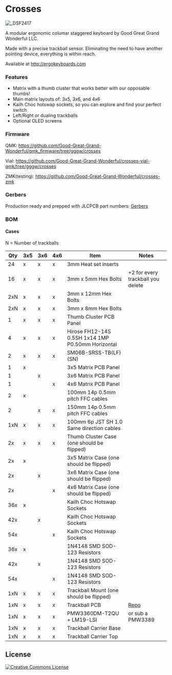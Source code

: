 # Crosses
![_DSF2417](https://github.com/user-attachments/assets/991dbb80-7f5c-47ce-9eeb-23cf1107182d)

A modular ergonomic columar staggered keyboard by Good Great Grand Wonderful LLC. 

Made with a precise trackball sensor. Eliminating the need to have another pointing device, everything is within reach.

Available at http://ergokeyboards.com

### Features

- Matrix with a thumb cluster that works better with our opposable thumbs!
- Main matrix layouts of: 3x5, 3x6, and 4x6
- Kailh Choc hotswap sockets, so you can explore and find your perfect switch
- Left/Right or dualing trackballs
- Optional OLED screens

### Firmware

QMK: https://github.com/Good-Great-Grand-Wonderful/qmk_firmware/tree/gggw/crosses

Vial: https://github.com/Good-Great-Grand-Wonderful/crosses-vial-qmk/tree/gggw/crosses

ZMK(testing): https://github.com/Good-Great-Grand-Wonderful/crosses-zmk

### Gerbers

Production ready and prepped with JLCPCB part numbers: [Gerbers](Gerbers)

### BOM

#### Cases

N = Number of trackballs

| Qty       |3x5 | 3x6 | 4x6 | Item                                              | Notes                             |
|-----------|----|-----|-----|---------------------------------------------------|-----------------------------------|
| 24        | x  | x   | x   | 3mm Heat set inserts                              |                                   |
| 16        | x  | x   | x   | 3mm x 5mm Hex Bolts                               | +2 for every trackball you delete |
| 2xN       | x  | x   | x   | 3mm x 12mm Hex Bolts                              |                                   |
| 2xN       | x  | x   | x   | 3mm x 8mm Hex Bolts                               |                                   |
| 1         | x  | x   | x   | Thumb Cluster PCB Panel                           |                                   |
| 4         | x  | x   | x   | Hirose FH12-14S 0.5SH 1x14 1MP P0.50mm Horizontal |                                   |
| 2         | x  | x   | x   | SM06B-SRSS-TB(LF)(SN)                             |                                   |
| 1         | x  |     |     | 3x5 Matrix PCB Panel                              |                                   |
| 1         |    | x   |     | 3x6 Matrix PCB Panel                              |                                   |
| 1         |    |     | x   | 4x6 Matrix PCB Panel                              |                                   |
| 2         | x  |     |     | 100mm 14p 0.5mm pitch FFC cables                  |                                   |
| 2         |    | x   | x   | 150mm 14p 0.5mm pitch FFC cables                  |                                   |
| 1xN       | x  | x   | x   | 100mm 6p JST SH 1.0 Same direction cables         |                                   |
| 2x        | x  | x   | x   | Thumb Cluster Case (one should be flipped)        |                                   |
| 2x        | x  |     |     | 3x5 Matrix Case    (one should be flipped)        |                                   |
| 2x        |    | x   |     | 3x6 Matrix Case    (one should be flipped)        |                                   |
| 2x        |    |     | x   | 4x6 Matrix Case    (one should be flipped)        |                                   |
| 36x       | x  |     |     | Kailh Choc Hotswap Sockets                        |                                   |
| 42x       |    | x   |     | Kailh Choc Hotswap Sockets                        |                                   |
| 54x       |    |     | x   | Kailh Choc Hotswap Sockets                        |                                   |
| 36x       | x  |     |     | 1N4148 SMD SOD-123 Resistors                      |                                   |
| 42x       |    | x   |     | 1N4148 SMD SOD-123 Resistors                      |                                   |
| 54x       |    |     | x   | 1N4148 SMD SOD-123 Resistors                      |                                   |
| 1xN       | x  | x   | x   | Trackball Mount    (one should be flipped)        |                                   |
| 1xN       | x  | x   | x   | Trackball PCB                                     | [Repo](https://github.com/Good-Great-Grand-Wonderful/PMW3360DM-T2QU)                                  |
| 1xN       | x  | x   | x   | PMW3360DM-T2QU + LM19-LSI                         | or sub a PMW3389                  |
| 1xN       | x  | x   | x   | Trackball Carrier Base                            |                                   |
| 1xN       | x  | x   | x   | Trackball Carrier Top                             |                                   |







## License

<a rel="license" href="http://creativecommons.org/licenses/by-nc/4.0/"><img alt="Creative Commons License" style="border-width:0" src="https://i.creativecommons.org/l/by-nc/4.0/88x31.png" /></a>
